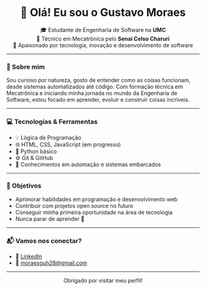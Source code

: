 <h1 align="center">👋 Olá! Eu sou o Gustavo Moraes</h1>

<p align="center">
  🎓 Estudante de Engenharia de Software na <strong>UMC</strong> <br>
  🔧 Técnico em Mecatrônica pelo <strong>Senai Celso Charuri</strong> <br>
  🚀 Apaixonado por tecnologia, inovação e desenvolvimento de software
</p>

---

### 🧠 Sobre mim

Sou curioso por natureza, gosto de entender como as coisas funcionam, desde sistemas automatizados até código. Com formação técnica em Mecatrônica e iniciando minha jornada no mundo da Engenharia de Software, estou focado em aprender, evoluir e construir coisas incríveis.

---

### 💻 Tecnologias & Ferramentas

- 💡 Lógica de Programação
- 🌐 HTML, CSS, JavaScript (em progresso)
- 🐍 Python básico
- ⚙️ Git & GitHub
- 🔧 Conhecimentos em automação e sistemas embarcados

---

### 🎯 Objetivos

- Aprimorar habilidades em programação e desenvolvimento web
- Contribuir com projetos open source no futuro
- Conseguir minha primeira oportunidade na área de tecnologia
- Nunca parar de aprender 🚀

---

### 📬 Vamos nos conectar?

- 💼 [LinkedIn](https://www.linkedin.com/in/devgustavomoraes)
- 📧 moraesguh28@gmail.com

---

<p align="center">
   Obrigado por visitar meu perfil! 
</p>
